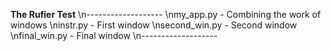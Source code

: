 **The Rufier Test**
\n-------------------
\nmy_app.py - Combining the work of windows
\ninstr.py - First window
\nsecond_win.py - Second window
\nfinal_win.py - Final window
\n-------------------
